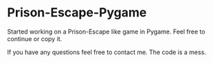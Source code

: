 # Prison-Escape-Pygame
Started working on a Prison-Escape like game in Pygame. Feel free to continue or copy it.

If you have any questions feel free to contact me.
The code is a mess.
